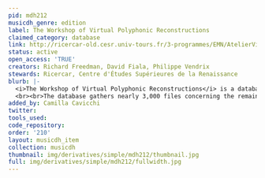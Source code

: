 ```yaml
---
pid: mdh212
musicdh_genre: edition
label: The Workshop of Virtual Polyphonic Reconstructions
claimed_category: database
link: http://ricercar-old.cesr.univ-tours.fr/3-programmes/EMN/AtelierVirtuel/
status: active
open_access: 'TRUE'
creators: Richard Freedman, David Fiala, Philippe Vendrix
stewards: Ricercar, Centre d'Études Supérieures de la Renaissance
blurb: |-
  <i>The Workshop of Virtual Polyphonic Reconstructions</i> is a database dedicated to the reconstruction of missing parts in Renaissance polyphonic compositions.
  <br><br>The database gathers nearly 3,000 files concerning the remaining lacunar sources preserved in libraries in Europe and North America, as well as 400 transcribed lacunar pieces, 200 of which have been the subject of reconstruction. Users can consult the source records and the proposed reconstructions for the missing voice parts. This project is linked to the Lost Voices Project of Richard Freedman.
added_by: Camilla Cavicchi
twitter:
tools_used:
code_repository:
order: '210'
layout: musicdh_item
collection: musicdh
thumbnail: img/derivatives/simple/mdh212/thumbnail.jpg
full: img/derivatives/simple/mdh212/fullwidth.jpg
---
```

